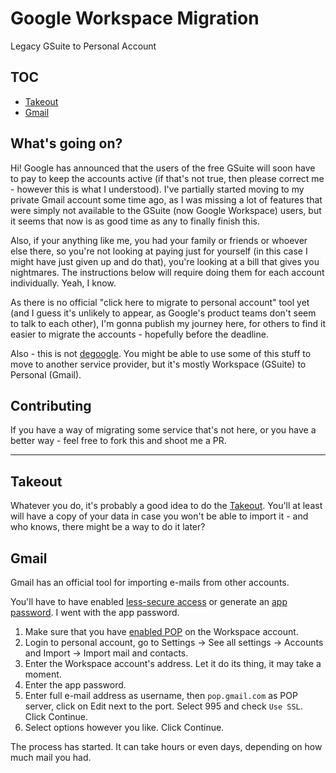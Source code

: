 # Google Workspace Migration
Legacy GSuite to Personal Account

## TOC

- [Takeout](#takeout)
- [Gmail](#gmail)

## What's going on?

Hi! Google has announced that the users of the free GSuite will soon have to pay to keep the accounts active (if that's not true, then please correct me - however this is what I understood). I've partially started moving to my private Gmail account some time ago, as I was missing a lot of features that were simply not available to the GSuite (now Google Workspace) users, but it seems that now is as good time as any to finally finish this.

Also, if your anything like me, you had your family or friends or whoever else there, so you're not looking at paying just for yourself (in this case I might have just given up and do that), you're looking at a bill that gives you nightmares. The instructions below will require doing them for each account individually. Yeah, I know.

As there is no official "click here to migrate to personal account" tool yet (and I guess it's unlikely to appear, as Google's product teams don't seem to talk to each other), I'm gonna publish my journey here, for others to find it easier to migrate the accounts - hopefully before the deadline.

Also - this is not [degoogle](https://github.com/tycrek/degoogle). You might be able to use some of this stuff to move to another service provider, but it's mostly Workspace (GSuite) to Personal (Gmail).

## Contributing

If you have a way of migrating some service that's not here, or you have a better way - feel free to fork this and shoot me a PR.

---

## Takeout

Whatever you do, it's probably a good idea to do the [Takeout](https://takeout.google.com/). You'll at least will have a copy of your data in case you won't be able to import it - and who knows, there might be a way to do it later?

## Gmail

Gmail has an official tool for importing e-mails from other accounts. 

You'll have to have enabled [less-secure access](https://myaccount.google.com/lesssecureapps) or generate an [app password](https://myaccount.google.com/apppasswords). I went with the app password.

1. Make sure that you have [enabled POP](https://support.google.com/mail/answer/7104828) on the Workspace account.
2. Login to personal account, go to Settings -> See all settings -> Accounts and Import -> Import mail and contacts.
3. Enter the Workspace account's address. Let it do its thing, it may take a moment.
4. Enter the app password.
5. Enter full e-mail address as username, then `pop.gmail.com` as POP server, click on Edit next to the port. Select 995 and check `Use SSL`. Click Continue.
6. Select options however you like. Click Continue.

The process has started. It can take hours or even days, depending on how much mail you had.
